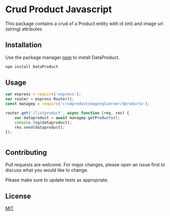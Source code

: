 # Crud Product Javascript


This package contains a crud of a Product entity with id (int) and image url (string) attributes

## Installation

Use the package manager [npm](https://www.npmjs.com/) to install DataProduct.

```bash
npm install DataProduct
```

## Usage

```Javascript
var express = require('express');
var router = express.Router();
const managep = require('crudproductimagesqlserver/dproducto');

router.get('/listproduct', async function (req, res) {
    var dataproduct = await managep.getProducts();
    console.log(dataproduct);
    res.send(dataproduct);
});



```

## Contributing
Pull requests are welcome. For major changes, please open an issue first to discuss what you would like to change.

Please make sure to update tests as appropriate.

## License
[MIT](https://choosealicense.com/licenses/mit/)


